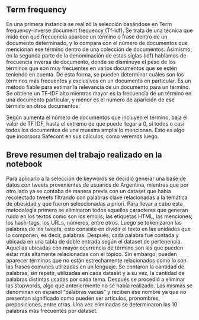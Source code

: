 ## Term frequency

En una primera instancia se realizó la selección basándose en Term frequency-inverse document frequency (Tf-idf). Se trata de una técnica que mide con qué frecuencia aparece un término o frase dentro de un documento determinado, y lo compara con el número de documentos que mencionan ese término dentro de una colección de documentos. Asimismo, en la segunda parte de la denominación de estas siglas (idf) hablamos de frecuencia inversa de documento, donde se disminuye el peso de los términos que son muy frecuentes en varios documentos que se estén teniendo en cuenta. De esta forma, se pueden determinar cuáles son los términos más frecuentes y exclusivos en un documento en particular. 
Es un método fiable para estimar la relevancia de un documento para un término. Se obtiene un TF-IDF alto mientras mayor es la frecuencia de un término en una documento particular, y menor es el número de aparición de ese término en otros documentos.

Según aumenta el número de documentos que incluyen el término, baja el valor de TF IDF, hasta el extremo de que puede llegar a 0, si todos o casi todos los documentos de una muestra amplia lo mencionan. Esto es algo que incorpora Safecont en sus cálculos, como veremos luego.
## Breve resumen del trabajo realizado en la notebook
Para aplicarlo a la selección de keywords se decidió generar una base de datos con tweets provenientes de usuarios de Argentina, mientras que por otro lado ya se contaba de manera previa con un dataset que había recolectado tweets filtrando con palabras clave relacionadas a la temática de obesidad y que fueron seleccionadas a priori. 
Para llevar a cabo esta metodología primero se eliminaron todos aquellos caracteres que generan ruido en los textos como son los emojis, las etiquetas HTML, las menciones, los hash-tags, los URLs, números, entre otros. Luego se tokenizaron las palabras de los tweets, esto consiste en dividir el texto en las unidades que lo componen, es decir, palabras. Después, cada palabra fue contada y ubicada en una tabla de doble entrada según el dataset de pertenencia. Aquellas ubicadas con mayor ocurrencia de término son las que pueden estar más altamente relacionadas con el tópico. Sin embargo, pueden aparecer términos que no están estrechamente relacionados como lo son las frases comunes utilizadas en un lenguaje.
Se contaron la cantidad de palabras, sin repetir, utilizadas en cada dataset y a su vez, la cantidad de palabras distintas usadas por cada tema. Después se procedió a eliminar las stopwords, algo que anteriormente no se había realizado. Las mismas se denominan en español “palabras vacias” y reciben ese nombre ya que no presentan significado como pueden ser artículos, pronombres, preposiciones, entre otras. Una vez eliminadas se determinaron las 10 palabras más frecuentes por dataset. 
